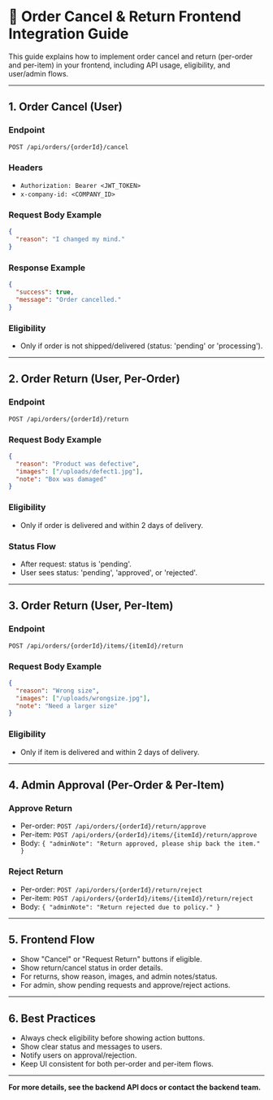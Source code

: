 # 🚚 Order Cancel & Return Frontend Integration Guide

This guide explains how to implement order cancel and return (per-order and per-item) in your frontend, including API usage, eligibility, and user/admin flows.

---

## 1. **Order Cancel (User)**

### **Endpoint**
`POST /api/orders/{orderId}/cancel`

### **Headers**
- `Authorization: Bearer <JWT_TOKEN>`
- `x-company-id: <COMPANY_ID>`

### **Request Body Example**
```json
{
  "reason": "I changed my mind."
}
```

### **Response Example**
```json
{
  "success": true,
  "message": "Order cancelled."
}
```

### **Eligibility**
- Only if order is not shipped/delivered (status: 'pending' or 'processing').

---

## 2. **Order Return (User, Per-Order)**

### **Endpoint**
`POST /api/orders/{orderId}/return`

### **Request Body Example**
```json
{
  "reason": "Product was defective",
  "images": ["/uploads/defect1.jpg"],
  "note": "Box was damaged"
}
```

### **Eligibility**
- Only if order is delivered and within 2 days of delivery.

### **Status Flow**
- After request: status is 'pending'.
- User sees status: 'pending', 'approved', or 'rejected'.

---

## 3. **Order Return (User, Per-Item)**

### **Endpoint**
`POST /api/orders/{orderId}/items/{itemId}/return`

### **Request Body Example**
```json
{
  "reason": "Wrong size",
  "images": ["/uploads/wrongsize.jpg"],
  "note": "Need a larger size"
}
```

### **Eligibility**
- Only if item is delivered and within 2 days of delivery.

---

## 4. **Admin Approval (Per-Order & Per-Item)**

### **Approve Return**
- Per-order: `POST /api/orders/{orderId}/return/approve`
- Per-item: `POST /api/orders/{orderId}/items/{itemId}/return/approve`
- Body: `{ "adminNote": "Return approved, please ship back the item." }`

### **Reject Return**
- Per-order: `POST /api/orders/{orderId}/return/reject`
- Per-item: `POST /api/orders/{orderId}/items/{itemId}/return/reject`
- Body: `{ "adminNote": "Return rejected due to policy." }`

---

## 5. **Frontend Flow**
- Show "Cancel" or "Request Return" buttons if eligible.
- Show return/cancel status in order details.
- For returns, show reason, images, and admin notes/status.
- For admin, show pending requests and approve/reject actions.

---

## 6. **Best Practices**
- Always check eligibility before showing action buttons.
- Show clear status and messages to users.
- Notify users on approval/rejection.
- Keep UI consistent for both per-order and per-item flows.

---

**For more details, see the backend API docs or contact the backend team.** 